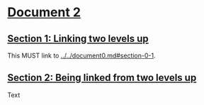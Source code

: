 # [Document 2](#document-2)

## [Section 1: Linking two levels up](#section-2-1)

This MUST link to [../../document0.md#section-0-1][1].

## [Section 2: Being linked from two levels up](#section-2-2)

Text

[1]: ../../document0.md#section-0-1
